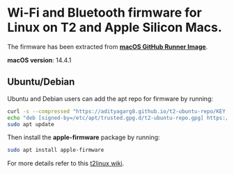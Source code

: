 # Wi-Fi and Bluetooth firmware for Linux on T2 and Apple Silicon Macs.

The firmware has been extracted from **[macOS GitHub Runner Image](https://github.com/actions/runner-images)**.

**macOS version**: 14.4.1

## Ubuntu/Debian

Ubuntu and Debian users can add the apt repo for firmware by running:

```bash
curl -s --compressed "https://adityagarg8.github.io/t2-ubuntu-repo/KEY.gpg" | gpg --dearmor | sudo tee /etc/apt/trusted.gpg.d/t2-ubuntu-repo.gpg >/dev/null
echo "deb [signed-by=/etc/apt/trusted.gpg.d/t2-ubuntu-repo.gpg] https://github.com/AdityaGarg8/Apple-Firmware/releases/download/debian ./" | sudo tee -a /etc/apt/sources.list.d/t2.list
sudo apt update
```

Then install the **apple-firmware** package by running:

```bash
sudo apt install apple-firmware
```

For more details refer to this [t2linux wiki](https://wiki.t2linux.org/guides/wifi-bluetooth/).
